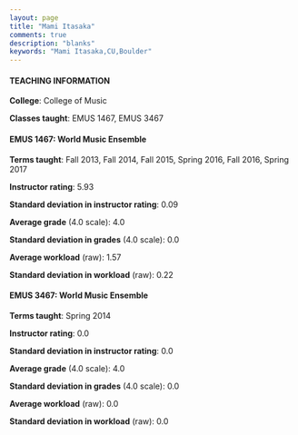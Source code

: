 ```yaml
---
layout: page
title: "Mami Itasaka" 
comments: true
description: "blanks"
keywords: "Mami Itasaka,CU,Boulder"
---
```

<head>
<script src="https://ajax.googleapis.com/ajax/libs/jquery/2.1.3/jquery.min.js"></script>
<script src="https://dl.dropboxusercontent.com/s/pc42nxpaw1ea4o9/highcharts.js?dl=0"></script>
<!-- <script src="../assets/js/highcharts.js"></script> -->
<style type="text/css">@font-face {
	font-family: "Bebas Neue";
	src: url(https://www.filehosting.org/file/details/544349/BebasNeue Regular.otf) format("opentype");
	}
	h1.Bebas { 
		font-family: "Bebas Neue", Verdana, Tahoma;
	}
</style>
</head>
	   
#### TEACHING INFORMATION

**College**: College of Music

**Classes taught**: EMUS 1467, EMUS 3467

#### EMUS 1467: World Music Ensemble

**Terms taught**: Fall 2013, Fall 2014, Fall 2015, Spring 2016, Fall 2016, Spring 2017

**Instructor rating**: 5.93

**Standard deviation in instructor rating**: 0.09

**Average grade** (4.0 scale): 4.0

**Standard deviation in grades** (4.0 scale): 0.0

**Average workload** (raw): 1.57

**Standard deviation in workload** (raw): 0.22

#### EMUS 3467: World Music Ensemble

**Terms taught**: Spring 2014

**Instructor rating**: 0.0

**Standard deviation in instructor rating**: 0.0

**Average grade** (4.0 scale): 4.0

**Standard deviation in grades** (4.0 scale): 0.0

**Average workload** (raw): 0.0

**Standard deviation in workload** (raw): 0.0

